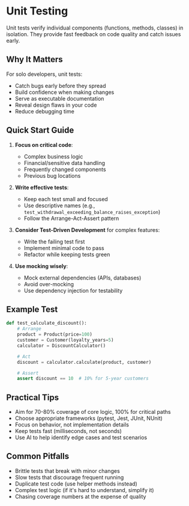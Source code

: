 # Unit Testing

Unit tests verify individual components (functions, methods, classes) in isolation. They provide fast feedback on code quality and catch issues early.

## Why It Matters

For solo developers, unit tests:

- Catch bugs early before they spread
- Build confidence when making changes
- Serve as executable documentation
- Reveal design flaws in your code
- Reduce debugging time

## Quick Start Guide

1. **Focus on critical code**:
    - Complex business logic
    - Financial/sensitive data handling
    - Frequently changed components
    - Previous bug locations

2. **Write effective tests**:
    - Keep each test small and focused
    - Use descriptive names (e.g., `test_withdrawal_exceeding_balance_raises_exception`)
    - Follow the Arrange-Act-Assert pattern

3. **Consider Test-Driven Development** for complex features:
    - Write the failing test first
    - Implement minimal code to pass
    - Refactor while keeping tests green

4. **Use mocking wisely**:
    - Mock external dependencies (APIs, databases)
    - Avoid over-mocking
    - Use dependency injection for testability

## Example Test

```python
def test_calculate_discount():
    # Arrange
    product = Product(price=100)
    customer = Customer(loyalty_years=5)
    calculator = DiscountCalculator()

    # Act
    discount = calculator.calculate(product, customer)

    # Assert
    assert discount == 10  # 10% for 5-year customers
```

## Practical Tips

- Aim for 70-80% coverage of core logic, 100% for critical paths
- Choose appropriate frameworks (pytest, Jest, JUnit, NUnit)
- Focus on behavior, not implementation details
- Keep tests fast (milliseconds, not seconds)
- Use AI to help identify edge cases and test scenarios

## Common Pitfalls

- Brittle tests that break with minor changes
- Slow tests that discourage frequent running
- Duplicate test code (use helper methods instead)
- Complex test logic (if it's hard to understand, simplify it)
- Chasing coverage numbers at the expense of quality

